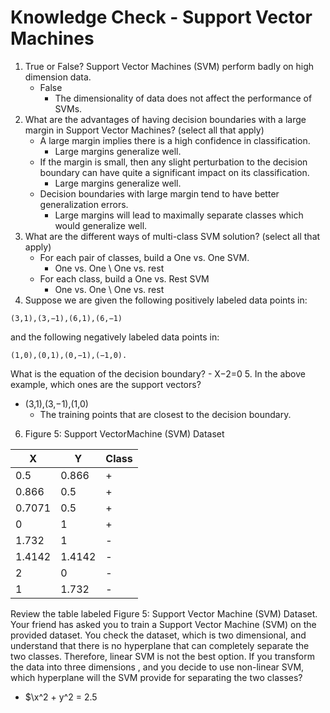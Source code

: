 # Knowledge Check - Support Vector Machines

1. True or False? Support Vector Machines (SVM) perform badly on high dimension data.
   - False
     - The dimensionality of data does not affect the performance of SVMs.
2. What are the advantages of having decision boundaries with a large margin in Support Vector Machines? (select all that apply)
   - A large margin implies there is a high confidence in classification.
     - Large margins generalize well.
   - If the margin is small, then any slight perturbation to the decision boundary can have quite a significant impact on its classification.
     - Large margins generalize well.
   - Decision boundaries with large margin tend to have better generalization errors.
     - Large margins will lead to maximally separate classes which would generalize well.
3. What are the different ways of multi-class SVM solution? (select all that apply)
   - For each pair of classes, build a One vs. One SVM.
     - One vs. One \ One vs. rest
   - For each class, build a One vs. Rest SVM
     - One vs. One \ One vs. rest
4. Suppose we are given the following positively labeled data points in:

```
(3,1),(3,−1),(6,1),(6,−1)
```

and the following negatively labeled data points in:

```
(1,0),(0,1),(0,−1),(−1,0).
```

What is the equation of the decision boundary? - X−2=0 5. In the above example, which ones are the support vectors?

- (3,1),(3,−1),(1,0)
  - The training points that are closest to the decision boundary.

6. Figure 5: Support VectorMachine (SVM) Dataset

| X      | Y      | Class |
| ------ | ------ | ----- |
| 0.5    | 0.866  | +     |
| 0.866  | 0.5    | +     |
| 0.7071 | 0.5    | +     |
| 0      | 1      | +     |
| 1.732  | 1      | -     |
| 1.4142 | 1.4142 | -     |
| 2      | 0      | -     |
| 1      | 1.732  | -     |

Review the table labeled Figure 5: Support Vector Machine (SVM) Dataset.
Your friend has asked you to train a Support Vector Machine (SVM) on the provided dataset. You check the dataset, which is two dimensional, and understand that there is no hyperplane that can completely separate the two classes. Therefore, linear SVM is not the best option.
If you transform the data into three dimensions , and you decide to use non-linear SVM, which hyperplane will the SVM provide for separating the two classes?

- $\x^2 + y^2 = 2.5
